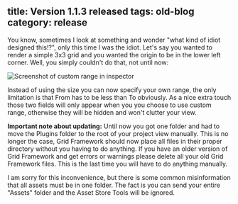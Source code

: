 title: Version 1.1.3 released
tags: old-blog
category: release
---

You know, sometimes I look at something and wonder "what kind of idiot designed
this!?", only this time I was the idiot. Let's say you wanted to render a
simple 3x3 grid and you wanted the origin to be in the lower left corner. Well,
you simply couldn't do that, not until now:

![Screenshot of custom range in inspector](custom-range.png)

Instead of using the size you can now specify your own range, the only
limitation is that From has to be less than To obviously. As a nice extra touch
those two fields will only appear when you you choose to use custom range,
otherwise they will be hidden and won't clutter your view.

**Important note about updating:** Until now you got one folder and had to move the
Plugins folder to the root of your project view manually. This is no longer the
case, Grid Framework should now place all files in their proper directory
without you having to do anything. If you have an older version of Grid
Framework and get errors or warnings please delete all your old Grid Framework
files. This is the last time you will have to do anything manually.

I am sorry for this inconvenience, but there is some common misinformation that
all assets must be in one folder. The fact is you can send your entire "Assets"
folder and the Asset Store Tools will be ignored.
